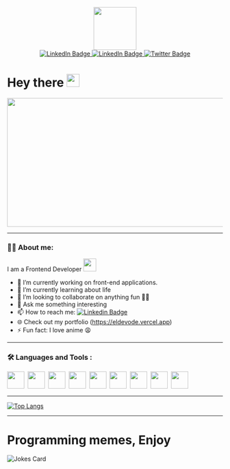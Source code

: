 <div id="header" align="center">
  <img src="https://cdn.dribbble.com/users/461802/screenshots/4753031/media/4711ad8d0ba0dcd367061aa7841f8107.gif" width="100"/>
</div>

<div id="badges" align="center">
  <a href="https://www.linkedin.com/in/ayo-el-praise-b17b80228/">
    <img src="https://img.shields.io/badge/LinkedIn-blue?style=for-the-badge&logo=linkedin&logoColor=white" alt="LinkedIn Badge"/>
  </a>
    <a href="https://www.instagram.com/eldevode/">
    <img src="https://img.shields.io/badge/Instagram-E4405F?style=for-the-badge&logo=instagram&logoColor=white" alt="LinkedIn Badge"/>
  </a>
<!--   <a href="your-youtube-URL">
    <img src="https://img.shields.io/badge/YouTube-red?style=for-the-badge&logo=youtube&logoColor=white" alt="Youtube Badge"/>
  </a> -->
  <a href="https://twitter.com/Eldevode_">
    <img src="https://img.shields.io/badge/Twitter-blue?style=for-the-badge&logo=twitter&logoColor=white" alt="Twitter Badge"/>
  </a>
</div>
<div align="center">
  <img src="https://komarev.com/ghpvc/?username=ELDEVODE&style=flat-square&color=blue"  alt=""/>
</div>

<h1>
  Hey there
  <img src="https://media.giphy.com/media/hvRJCLFzcasrR4ia7z/giphy.gif" width="30px"/>
</h1>

<div align="center">
  <img src="https://media.giphy.com/media/dWesBcTLavkZuG35MI/giphy.gif" width="600" height="300"/>
</div>

---
### :man_technologist: About me:
I am a Frontend Developer <img src="https://media.giphy.com/media/WUlplcMpOCEmTGBtBW/giphy.gif" width="30">

- 🔭 I’m currently working on front-end applications.
- 🌱 I’m currently learning about life
- 👯 I’m looking to collaborate on anything fun 😶‍🌫️
- 💬 Ask me something interesting
- 📫 How to reach me: [![Linkedin Badge](https://img.shields.io/badge/-ElPraise-blue?style=flat&logo=Linkedin&logoColor=white)](https://www.linkedin.com/in/ayo-el-praise-b17b80228/)
- 🌐 Check out my portfolio (https://eldevode.vercel.app)
- ⚡ Fun fact: I love anime 😩

---

### :hammer_and_wrench: Languages and Tools :
<div>
  <img src="https://cdn.jsdelivr.net/gh/devicons/devicon/icons/javascript/javascript-plain.svg"  width="40" height="40" />&nbsp;
  <img src="https://cdn.jsdelivr.net/gh/devicons/devicon/icons/typescript/typescript-original.svg"  width="40" height="40" />&nbsp;
  <img src="https://cdn.jsdelivr.net/gh/devicons/devicon/icons/react/react-original.svg"  width="40" height="40" />&nbsp;
  <img src="https://cdn.jsdelivr.net/gh/devicons/devicon/icons/nextjs/nextjs-line.svg"  width="40" height="40" />&nbsp;
  <img src="https://cdn.jsdelivr.net/gh/devicons/devicon/icons/sass/sass-original.svg"  width="40" height="40" />&nbsp;
  <img src="https://cdn.jsdelivr.net/gh/devicons/devicon/icons/tailwindcss/tailwindcss-plain.svg"  width="40" height="40" />&nbsp;
   <img src="https://cdn.jsdelivr.net/gh/devicons/devicon/icons/firebase/firebase-plain.svg"  width="40" height="40" />&nbsp;
  <img src="https://cdn.jsdelivr.net/gh/devicons/devicon/icons/figma/figma-original.svg"  width="40" height="40" />&nbsp;
  <img src="https://cdn.jsdelivr.net/gh/devicons/devicon/icons/git/git-plain-wordmark.svg"  width="40" height="40" />&nbsp;
</div>


---


[![Top Langs](https://github-readme-stats.vercel.app/api/top-langs/?username=eldevode&layout=compact&theme=vision-friendly-dark)](https://github.com/eldevode/github-readme-stats)


---
<h1>Programming memes, Enjoy</h1>

<!-- HTML -->
<img src="https://readme-jokes.vercel.app/api" alt="Jokes Card" />
